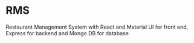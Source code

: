 # RMS
Restaurant Management System with React and Material UI for front end, Express for backend and Mongo DB for database
